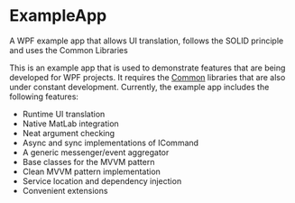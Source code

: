 # ExampleApp
A WPF example app that allows UI translation, follows the SOLID principle and uses the Common Libraries

This is an example app that is used to demonstrate features that are being developed for WPF projects. It requires the [Common](https://github.com/FreyMo/Common) libraries that are also under constant development. Currently, the example app includes the following features:
- Runtime UI translation
- Native MatLab integration
- Neat argument checking
- Async and sync implementations of ICommand
- A generic messenger/event aggregator
- Base classes for the MVVM pattern
- Clean MVVM pattern implementation
- Service location and dependency injection
- Convenient extensions

